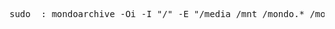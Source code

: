 <pre>sudo  : mondoarchive -Oi -I "/" -E "/media /mnt /mondo.* /mondoarchive /proc /run /sys /tmp /var/tmp" -d "/mondoarchive" -s 4g -p "EmaBS_Server"</pre>